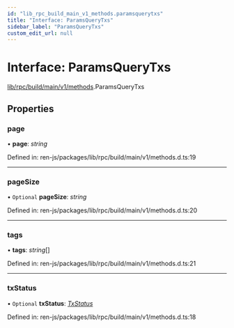 ```yaml
---
id: "lib_rpc_build_main_v1_methods.paramsquerytxs"
title: "Interface: ParamsQueryTxs"
sidebar_label: "ParamsQueryTxs"
custom_edit_url: null
---
```


# Interface: ParamsQueryTxs

[lib/rpc/build/main/v1/methods](../modules/lib_rpc_build_main_v1_methods.md).ParamsQueryTxs

## Properties

### page

• **page**: *string*

Defined in: ren-js/packages/lib/rpc/build/main/v1/methods.d.ts:19

___

### pageSize

• `Optional` **pageSize**: *string*

Defined in: ren-js/packages/lib/rpc/build/main/v1/methods.d.ts:20

___

### tags

• **tags**: *string*[]

Defined in: ren-js/packages/lib/rpc/build/main/v1/methods.d.ts:21

___

### txStatus

• `Optional` **txStatus**: [*TxStatus*](../enums/lib_interfaces_build_main_types.txstatus.md)

Defined in: ren-js/packages/lib/rpc/build/main/v1/methods.d.ts:18
